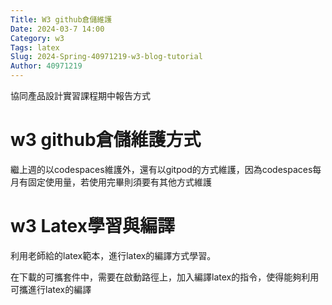 ```yaml
---
Title: W3 github倉儲維護
Date: 2024-03-7 14:00
Category: w3 
Tags: latex
Slug: 2024-Spring-40971219-w3-blog-tutorial
Author: 40971219
---
```


協同產品設計實習課程期中報告方式

<!-- PELICAN_END_SUMMARY -->

# w3 github倉儲維護方式
繼上週的以codespaces維護外，還有以gitpod的方式維護，因為codespaces每月有固定使用量，若使用完畢則須要有其他方式維護

# w3 Latex學習與編譯
利用老師給的latex範本，進行latex的編譯方式學習。

在下載的可攜套件中，需要在啟動路徑上，加入編譯latex的指令，使得能夠利用可攜進行latex的編譯
